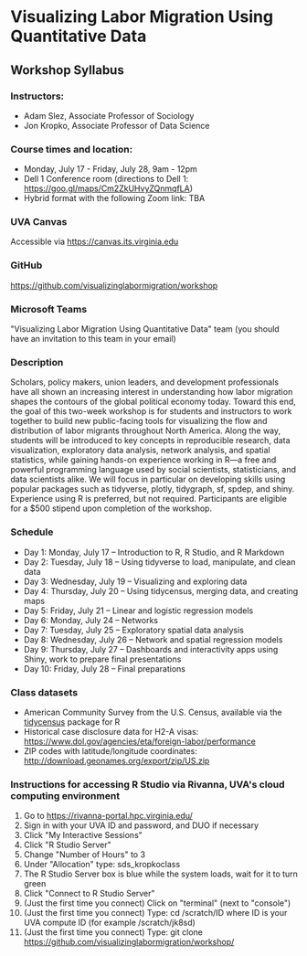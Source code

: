 # Visualizing Labor Migration Using Quantitative Data
## Workshop Syllabus

### Instructors:
* Adam Slez, Associate Professor of Sociology
* Jon Kropko, Associate Professor of Data Science

### Course times and location:
* Monday, July 17 - Friday, July 28, 9am - 12pm
* Dell 1 Conference room (directions to Dell 1: https://goo.gl/maps/Cm2ZkUHvyZQnmqfLA)
* Hybrid format with the following Zoom link: TBA

### UVA Canvas
Accessible via https://canvas.its.virginia.edu

### GitHub
https://github.com/visualizinglabormigration/workshop

### Microsoft Teams
"Visualizing Labor Migration Using Quantitative Data" team (you should have an invitation to this team in your email)

### Description
Scholars, policy makers, union leaders, and development professionals have all shown an increasing interest in understanding how labor migration shapes the contours of the global political economy today. Toward this end, the goal of this two-week workshop is for students and instructors to work together to build new public-facing tools for visualizing the flow and distribution of labor migrants throughout North America. Along the way, students will be introduced to key concepts in reproducible research, data visualization, exploratory data analysis, network analysis, and spatial statistics, while gaining hands-on experience working in R—a free and powerful programming language used by social scientists, statisticians, and data scientists alike. We will focus in particular on developing skills using popular packages such as tidyverse, plotly, tidygraph, sf, spdep, and shiny. Experience using R is preferred, but not required. Participants are eligible for a $500 stipend upon completion of the workshop.

### Schedule
* Day 1: Monday, July 17 – Introduction to R, R Studio, and R Markdown
* Day 2: Tuesday, July 18 – Using tidyverse to load, manipulate, and clean data
* Day 3: Wednesday, July 19 – Visualizing and exploring data
* Day 4: Thursday, July 20 – Using tidycensus, merging data, and creating maps
* Day 5: Friday, July 21 – Linear and logistic regression models
* Day 6: Monday, July 24 – Networks 
* Day 7: Tuesday, July 25 – Exploratory spatial data analysis
* Day 8: Wednesday, July 26 – Network and spatial regression models
* Day 9: Thursday, July 27 – Dashboards and interactivity apps using Shiny, work to prepare final presentations
* Day 10: Friday, July 28 – Final preparations

### Class datasets
* American Community Survey from the U.S. Census, available via the [tidycensus](https://cran.r-project.org/web/packages/tidycensus/index.html) package for R
* Historical case disclosure data for H2-A visas: https://www.dol.gov/agencies/eta/foreign-labor/performance
* ZIP codes with latitude/longitude coordinates: http://download.geonames.org/export/zip/US.zip

### Instructions for accessing R Studio via Rivanna, UVA's cloud computing environment
1. Go to https://rivanna-portal.hpc.virginia.edu/
2. Sign in with your UVA ID and password, and DUO if necessary
3. Click "My Interactive Sessions"
4. Click "R Studio Server"
5. Change "Number of Hours" to 3
6. Under "Allocation" type: sds_kropkoclass
7. The R Studio Server box is blue while the system loads, wait for it to turn green
8. Click "Connect to R Studio Server"
9. (Just the first time you connect) Click on "terminal" (next to "console")
10. (Just the first time you connect) Type: cd /scratch/ID where ID is your UVA compute ID (for example /scratch/jk8sd)
11. (Just the first time you connect) Type: git clone https://github.com/visualizinglabormigration/workshop/
